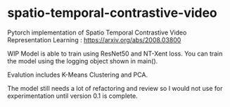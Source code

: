 # spatio-temporal-contrastive-video
Pytorch implementation of Spatio Temporal Contrastive Video Representation Learning : https://arxiv.org/abs/2008.03800


WIP
Model is able to train using ResNet50 and NT-Xent loss. You can train the model using the logging object shown in main().

Evalution includes K-Means Clustering and PCA. 

The model still needs a lot of refactoring and review so I would not use for experimentation until version 0.1 is complete. 